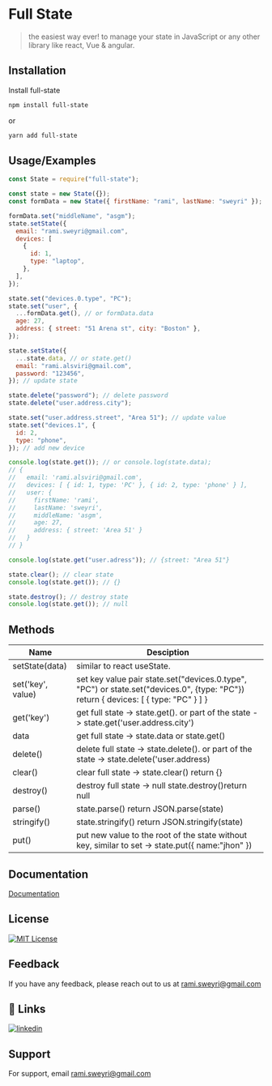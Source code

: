 <!-- @format -->

# Full State

> the easiest way ever! to manage your state in JavaScript or any other library like react, Vue & angular.

## Installation

Install full-state

```bash
npm install full-state
```

or

```bash
yarn add full-state
```

## Usage/Examples

```javascript
const State = require("full-state");

const state = new State({});
const formData = new State({ firstName: "rami", lastName: "sweyri" });

formData.set("middleName", "asgm");
state.setState({
  email: "rami.sweyri@gmail.com",
  devices: [
    {
      id: 1,
      type: "laptop",
    },
  ],
});

state.set("devices.0.type", "PC");
state.set("user", {
  ...formData.get(), // or formData.data
  age: 27,
  address: { street: "51 Arena st", city: "Boston" },
});

state.setState({
  ...state.data, // or state.get()
  email: "rami.alsviri@gmail.com",
  password: "123456",
}); // update state

state.delete("password"); // delete password
state.delete("user.address.city");

state.set("user.address.street", "Area 51"); // update value
state.set("devices.1", {
  id: 2,
  type: "phone",
}); // add new device

console.log(state.get()); // or console.log(state.data);
// {
//   email: 'rami.alsviri@gmail.com',
//   devices: [ { id: 1, type: 'PC' }, { id: 2, type: 'phone' } ],
//   user: {
//     firstName: 'rami',
//     lastName: 'sweyri',
//     middleName: 'asgm',
//     age: 27,
//     address: { street: 'Area 51' }
//   }
// }

console.log(state.get("user.adress")); // {street: "Area 51"}

state.clear(); // clear state
console.log(state.get()); // {}

state.destroy(); // destroy state
console.log(state.get()); // null
```

## Methods

| Name              | Desciption                                                                                                                          |
| ----------------- | ----------------------------------------------------------------------------------------------------------------------------------- |
| setState(data)    | similar to react useState.                                                                                                          |
| set('key', value) | set key value pair state.set("devices.0.type", "PC") or state.set("devices.0", {type: "PC"}) return { devices: [ { type: "PC" } ] } |
| get('key')        | get full state -> state.get(). or part of the state -> state.get('user.address.city')                                               |
| data              | get full state -> state.data or state.get()                                                                                         |
| delete()          | delete full state -> state.delete(). or part of the state -> state.delete('user.address)                                            |
| clear()           | clear full state -> state.clear() return {}                                                                                         |
| destroy()         | destroy full state -> null state.destroy()return null                                                                               |
| parse()           | state.parse() return JSON.parse(state)                                                                                              |
| stringify()       | state.stringify() return JSON.stringify(state)                                                                                      |
| put()             | put new value to the root of the state without key, similar to set -> state.put({ name:"jhon" })                                    |

## Documentation

[Documentation](https://github.com/rami-sweyri/full-state)

## License

[![MIT License](https://img.shields.io/badge/License-MIT-green.svg)](https://choosealicense.com/licenses/mit/)

## Feedback

If you have any feedback, please reach out to us at rami.sweyri@gmail.com

## 🔗 Links

[![linkedin](https://img.shields.io/badge/linkedin-0A66C2?style=for-the-badge&logo=linkedin&logoColor=white)](https://www.linkedin.com/in/rami-sweyri/)

## Support

For support, email rami.sweyri@gmail.com
